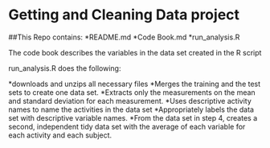 Getting and Cleaning Data project
========================================================
##This Repo contains:
*README.md
*Code Book.md
*run_analysis.R

The code book describes the variables in the data set created in the R script

run_analysis.R does the following:

*downloads and unzips all necessary files
*Merges the training and the test sets to create one data set.
*Extracts only the measurements on the mean and standard deviation for each measurement.
*Uses descriptive activity names to name the activities in the data set
*Appropriately labels the data set with descriptive variable names.
*From the data set in step 4, creates a second, independent tidy data set with the average of each variable for each activity and each subject.
